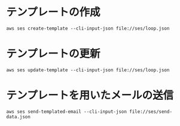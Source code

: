 # テンプレートの作成

`aws ses create-template --cli-input-json file://ses/loop.json`

# テンプレートの更新

`aws ses update-template --cli-input-json file://ses/loop.json`

# テンプレートを用いたメールの送信

`aws ses send-templated-email --cli-input-json file://ses/send-data.json`
